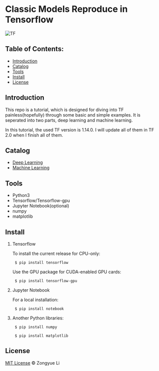 # Classic Models Reproduce in Tensorflow   
![TF](https://github.com/LiZongyue/Classic-Models-Reproduce-in-Tensorflow/blob/master/Deep_Learning/Seq2Seq/Images/tf_logo_1200x420.png)


## Table of Contents:
- [Introduction](#introduction)
- [Catalog](#catalog)
- [Tools](#tools)
- [Install](#install)
- [License](#license)    

## Introduction

This repo is a tutorial, which is designed for diving into TF painless(hopefully) through some basic and simple examples. It is seperated into two parts, deep learning and machine learning.

In this tutorial, the used TF version is 1.14.0. I will update all of them in TF 2.0 when I finish all of them. 


## Catalog

- [Deep Learning](https://github.com/LiZongyue/Classic-Models-Reproduce-in-Tensorflow/tree/master/Deep_Learning)    
- [Machine Learning](https://github.com/LiZongyue/Classic-Models-Reproduce-in-Tensorflow/tree/master/Machine_Learning)   
## Tools  
- Python3  
- Tensorflow/Tensorflow-gpu   
- Jupyter Notebook(optional)   
- numpy  
- matplotlib  
## Install  
1. Tensorflow  


    To install the current release for CPU-only:
   
        $ pip install tensorflow
    
    Use the GPU package for CUDA-enabled GPU cards:

        $ pip install tensorflow-gpu  

2. Jupyter Notebook  


    For a local installation:  

        $ pip install notebook  


3. Another Python libraries:

        $ pip install numpy
        
        $ pip install matplotlib     
        


## License  
[MIT License](https://github.com/RichardLitt/standard-readme/blob/master/LICENSE) &#169; Zongyue Li
